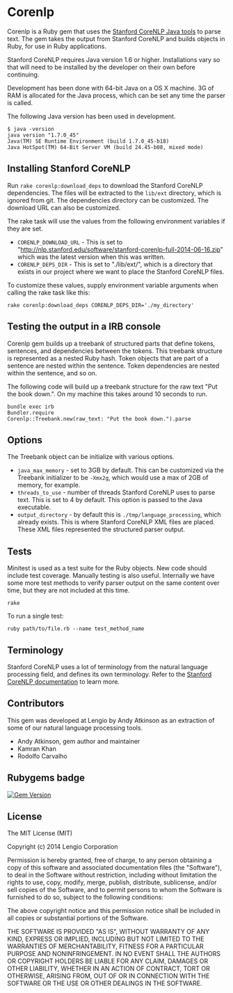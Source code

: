 # Corenlp

Corenlp is a Ruby gem that uses the [Stanford CoreNLP Java tools](http://nlp.stanford.edu/software/corenlp.shtml) to parse text. The gem takes the output from Stanford CoreNLP and builds objects in Ruby, for use in Ruby applications.

Stanford CoreNLP requires Java version 1.6 or higher. Installations vary so that will need to be installed by the developer on their own before continuing.

Development has been done with 64-bit Java on a OS X machine. 3G of RAM is allocated for the Java process, which can be set any time the parser is called.

The following Java version has been used in development.

    $ java -version
    java version "1.7.0_45"
    Java(TM) SE Runtime Environment (build 1.7.0_45-b18)
    Java HotSpot(TM) 64-Bit Server VM (build 24.45-b08, mixed mode)

## Installing Stanford CoreNLP

Run `rake corenlp:download_deps` to download the Stanford CoreNLP dependencies. The files will be extracted to the `lib/ext` directory, which is ignored from git. The dependencies directory can be customized. The download URL can also be customized.

The rake task will use the values from the following environment variables if they are set.

 * `CORENLP_DOWNLOAD_URL` - This is set to "http://nlp.stanford.edu/software/stanford-corenlp-full-2014-06-16.zip" which was the latest version when this was written.
 * `CORENLP_DEPS_DIR` - This is set to "./lib/ext/", which is a directory that exists in our project where we want to place the Stanford CoreNLP files.

To customize these values, supply environment variable arguments when calling the rake task like this:

    rake corenlp:download_deps CORENLP_DEPS_DIR='./my_directory'

## Testing the output in a IRB console

Corenlp gem builds up a treebank of structured parts that define tokens, sentences, and dependencies between the tokens. This treebank structure is represented as a nested Ruby hash. Token objects that are part of a sentence are nested within the sentence. Token dependencies are nested within the sentence, and so on.

The following code will build up a treebank structure for the raw text "Put the book down.". On my machine this takes around 10 seconds to run.

    bundle exec irb
    Bundler.require
    Corenlp::Treebank.new(raw_text: "Put the book down.").parse

## Options

The Treebank object can be initialize with various options.

 * `java_max_memory` - set to 3GB by default. This can be customized via the Treebank initializer to be `-Xmx2g`, which would use a max of 2GB of memory, for example.
 * `threads_to_use` - number of threads Stanford CoreNLP uses to parse text. This is set to 4 by default. This option is passed to the Java executable.
 * `output_directory` - by default this is `./tmp/language_processing`, which already exists. This is where Stanford CoreNLP XML files are placed. These XML files represented the structured parser output.

## Tests

Minitest is used as a test suite for the Ruby objects. New code should include test coverage. Manually testing is also useful. Internally we have some more test methods to verify parser output on the same content over time, but they are not included at this time.

    rake

To run a single test:

    ruby path/to/file.rb --name test_method_name

## Terminology

Stanford CoreNLP uses a lot of terminology from the natural language processing field, and defines its own terminology. Refer to the [Stanford CoreNLP documentation](http://nlp.stanford.edu/software/corenlp.shtml) to learn more.

## Contributors

This gem was developed at Lengio by Andy Atkinson as an extraction of some of our natural language processing tools.

  * Andy Atkinson, gem author and maintainer
  * Kamran Khan
  * Rodolfo Carvalho

## Rubygems badge

[![Gem Version](https://badge.fury.io/rb/corenlp.svg)](http://badge.fury.io/rb/corenlp)

## License

The MIT License (MIT)

Copyright (c) 2014 Lengio Corporation

Permission is hereby granted, free of charge, to any person obtaining a copy
of this software and associated documentation files (the "Software"), to deal
in the Software without restriction, including without limitation the rights
to use, copy, modify, merge, publish, distribute, sublicense, and/or sell
copies of the Software, and to permit persons to whom the Software is
furnished to do so, subject to the following conditions:

The above copyright notice and this permission notice shall be included in
all copies or substantial portions of the Software.

THE SOFTWARE IS PROVIDED "AS IS", WITHOUT WARRANTY OF ANY KIND, EXPRESS OR
IMPLIED, INCLUDING BUT NOT LIMITED TO THE WARRANTIES OF MERCHANTABILITY,
FITNESS FOR A PARTICULAR PURPOSE AND NONINFRINGEMENT. IN NO EVENT SHALL THE
AUTHORS OR COPYRIGHT HOLDERS BE LIABLE FOR ANY CLAIM, DAMAGES OR OTHER
LIABILITY, WHETHER IN AN ACTION OF CONTRACT, TORT OR OTHERWISE, ARISING FROM,
OUT OF OR IN CONNECTION WITH THE SOFTWARE OR THE USE OR OTHER DEALINGS IN
THE SOFTWARE.
